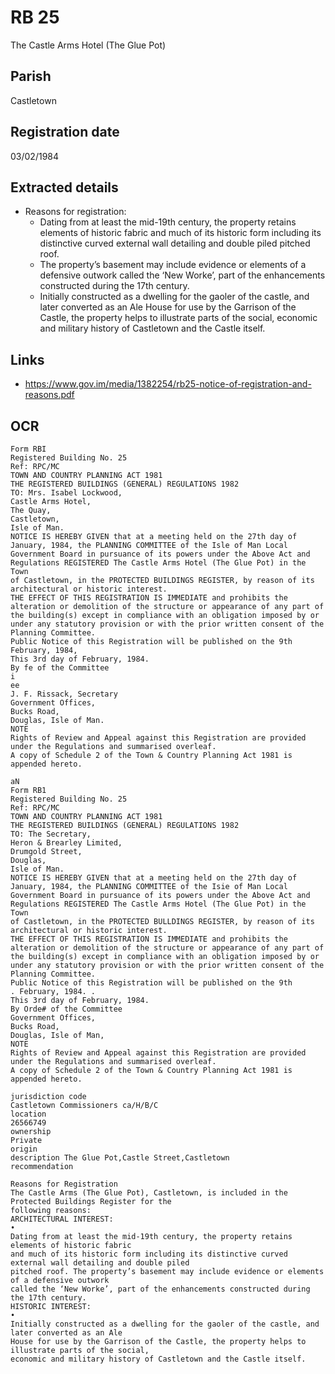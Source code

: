 # RB 25

The Castle Arms Hotel (The Glue Pot)

## Parish
Castletown

## Registration date
03/02/1984

## Extracted details
* Reasons for registration:
  - Dating from at least the mid-19th century, the property retains elements of historic fabric and much of its historic form including its distinctive curved external wall detailing and double piled pitched roof.
  - The property’s basement may include evidence or elements of a defensive outwork called the ‘New Worke’, part of the enhancements constructed during the 17th century.
  - Initially constructed as a dwelling for the gaoler of the castle, and later converted as an Ale House for use by the Garrison of the Castle, the property helps to illustrate parts of the social, economic and military history of Castletown and the Castle itself.


## Links
- https://www.gov.im/media/1382254/rb25-notice-of-registration-and-reasons.pdf

## OCR
```
Form RBI
Registered Building No. 25
Ref: RPC/MC
TOWN AND COUNTRY PLANNING ACT 1981
THE REGISTERED BUILDINGS (GENERAL) REGULATIONS 1982
TO: Mrs. Isabel Lockwood,
Castle Arms Hotel,
The Quay,
Castletown,
Isle of Man.
NOTICE IS HEREBY GIVEN that at a meeting held on the 27th day of
January, 1984, the PLANNING COMMITTEE of the Isle of Man Local
Government Board in pursuance of its powers under the Above Act and
Regulations REGISTERED The Castle Arms Hotel (The Glue Pot) in the Town
of Castletown, in the PROTECTED BUILDINGS REGISTER, by reason of its
architectural or historic interest.
THE EFFECT OF THIS REGISTRATION IS IMMEDIATE and prohibits the
alteration or demolition of the structure or appearance of any part of
the building(s) except in compliance with an obligation imposed by or
under any statutory provision or with the prior written consent of the
Planning Committee.
Public Notice of this Registration will be published on the 9th
February, 1984,
This 3rd day of February, 1984.
By fe of the Committee
i
ee
J. F. Rissack, Secretary
Government Offices,
Bucks Road,
Douglas, Isle of Man.
NOTE
Rights of Review and Appeal against this Registration are provided
under the Regulations and summarised overleaf.
A copy of Schedule 2 of the Town & Country Planning Act 1981 is
appended hereto.

aN
Form RB1
Registered Building No. 25
Ref: RPC/MC
TOWN AND COUNTRY PLANNING ACT 1981
THE REGISTERED BUILDINGS (GENERAL) REGULATIONS 1982
TO: The Secretary,
Heron & Brearley Limited,
Drumgold Street,
Douglas,
Isle of Man.
NOTICE IS HEREBY GIVEN that at a meeting held on the 27th day of
January, 1984, the PLANNING COMMITTEE of the Isie of Man Local
Government Board in pursuance of its powers under the Above Act and
Regulations REGISTERED The Castle Arms Hotel (The Glue Pot) in the Town
of Castletown, in the PROTECTED BULLDINGS REGISTER, by reason of its
architectural or historic interest.
THE EFFECT OF THIS REGISTRATION IS IMMEDIATE and prohibits the
alteration or demolition of the structure or appearance of any part of
the building(s) except in compliance with an obligation imposed by or
under any statutory provision or with the prior written consent of the
Planning Committee.
Public Notice of this Registration will be published on the 9th
. February, 1984. .
This 3rd day of February, 1984.
By Orde# of the Committee
Government Offices,
Bucks Road,
Douglas, Isle of Man,
NOTE
Rights of Review and Appeal against this Registration are provided
under the Regulations and summarised overleaf.
A copy of Schedule 2 of the Town & Country Planning Act 1981 is
appended hereto.

jurisdiction code
Castletown Commissioners ca/H/B/C
location
26566749
ownership
Private
origin
description The Glue Pot,Castle Street,Castletown
recommendation

Reasons for Registration 
The Castle Arms (The Glue Pot), Castletown, is included in the Protected Buildings Register for the 
following reasons: 
ARCHITECTURAL INTEREST:  
• 
Dating from at least the mid-19th century, the property retains elements of historic fabric 
and much of its historic form including its distinctive curved external wall detailing and double piled 
pitched roof. The property’s basement may include evidence or elements of a defensive outwork 
called the ‘New Worke’, part of the enhancements constructed during the 17th century.  
HISTORIC INTEREST:  
• 
Initially constructed as a dwelling for the gaoler of the castle, and later converted as an Ale 
House for use by the Garrison of the Castle, the property helps to illustrate parts of the social, 
economic and military history of Castletown and the Castle itself.
```
